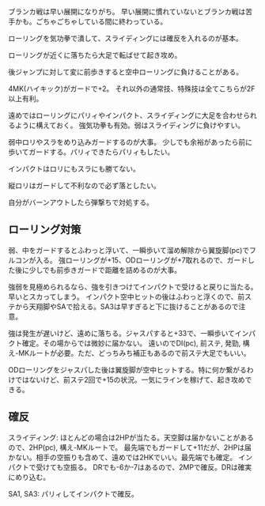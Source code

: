 ブランカ戦は早い展開になりがち。
早い展開に慣れていないとブランカ戦は苦手かも。ごちゃごちゃしている間に終わっている。

ローリングを気功拳で潰して、スライディングには確反を入れるのが基本。

ローリングが近くに落ちたら大足で転ばせて起き攻め。

後ジャンプに対して変に前歩きすると空中ローリングに負けることがある。

4MK(ハイキック)がガードで+2。
それ以外の通常技、特殊技は全てこちらが2F以上有利。

遠めではローリングにパリィやインパクト、スライディングに大足を合わせられるように構えておく。
強気功拳も有効。弱はスライディングに負けやすい。

弱中ロリやスラをめり込みガードするのが大事。
少しでも余裕があったら前に歩いてガードする。パリィできたらパリィもしたい。

インパクトはロリにもスラにも勝てない。

縦ロリはガードして不利なので必ず落としたい。

自分がバーンアウトしたら弾撃ちで対処する。

## ローリング対策

弱、中をガードするとふわっと浮いて、一瞬歩いて溜め解除から翼旋脚(pc)でフルコンが入る。
強ローリングが+15、ODローリングが+7取れるので、ガードした後に少しでも前歩きガードで距離を詰めるのが大事。

強弱を見極められるなら、強を引きつけてインパクトで受けると戻りに当たる。早いとスカってしまう。
インパクト空中ヒットの後はふわっと浮くので、前ステから天翔脚やSAで拾える。SA3は早すぎると下に抜けることがあるので注意。

強は発生が遅いけど、遠めに落ちる。ジャスパすると+33で、一瞬歩いてインパクト確定。その場からでは微妙に届かない。
遠いのでDI(pc), 前ステ, 発勁, 構え-MKルートが必要。ただ、どっちみち補正もあるので前ステ大足でもいい。

ODローリングをジャスパした後は翼旋脚が空中ヒットする。特に何か繋がるわけではないけど、前ステ2回で+15の状況。一気にラインを稼げて、起き攻めできる。

## 確反

スライディング: ほとんどの場合は2HPが当たる。天空脚は届かないことがあるので、2HP(pc), 構え-MKルートで。
最先端でもガードして+11だが、2HPは届かない。相手の空振りも含めて、遠めでは2HKでいい。最先端でも確定。
インパクトで受けても空振る。
DRでも-6か-7はあるので、2MPで確反。DRは確実にめり込む。

SA1, SA3: パリィしてインパクトで確反。
